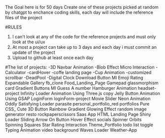 The Goal here is for 50 days Create one of these projects picked at random by chatgpt to enchance coding skills, each day will include the reference files of the project

#RULES
1. I can't look at any of the code for the reference projects and must only look at the ui/ux
2. At most a project can take up to 3 days and each day i must commit an update of the project
3. Upload to github at least once each day

	
#The list of projects:
-3D Navbar Animation
-Blob Effect Micro Interaction
-Calculator
-cardHover
-coffe landing page
-Cup Animation
-customized scrollbar
-DeadPool
-Digital Clock
Download Button MI
Emoji Rating
Expandable Gallery
fb_clone
Food_Landing_Page
Gamepad
glassmorphism card
Gradient Buttons MI
Guess A number
Hamburger Animation
headset-project
Infinity Loader Animation Using Three.js copy
Jelly Button Animation Using GSAP
LoginForm
loginForm-project
Movie Slider
Neon Animation
Oddly Satisfying Loader
parasite
personal_portfolio_red
portfolios
Pure CSS_ Cute 3D Button
Rainbow Gradient Glowing Effect
random image generator
resto
rockpaperscissors
Saas App HTML Landing Page
Shiny Loader
Sliding Arrow On Button Hover Effect
socials
Spinner Orbits
Spinning Squares
Star Rating Interaction
Theme_Portfolio
todo list
toggle
Typing Animation
video background
Waves Loader
Weather-App
